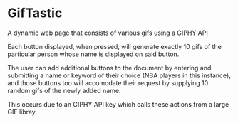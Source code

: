 # GifTastic
A dynamic web page that consists of various gifs using a GIPHY API

Each button displayed, when pressed, will generate exactly 10 gifs of the particular person whose name is displayed on said button.

The user can add additional buttons to the document by entering and submitting a name or keyword of their choice (NBA players in this instance), and those buttons too will accomodate their request by supplying 10 random gifs of the newly added name.

This occurs due to an GIPHY API key which calls these actions from a large GIF libray.


